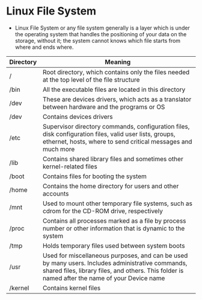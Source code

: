 # Linux File System

* Linux File System or any file system generally is a layer which is under the operating system that handles the positioning of your data on the storage, without it; the system cannot knows which file starts from where and ends where.

| Directory | Meaning |
|--|--|
| /| Root directory, which contains only the files needed at the top level of the file structure| 
| /bin | All the executable files are located in this directory |
| /dev | These are devices drivers, which acts as a translator between hardware and the programs or OS|
| /dev | Contains devices drivers |
| /etc | Supervisor directory commands, configuration files, disk configuration files, valid user lists, groups, ethernet, hosts, where to send critical messages and much more|
| /lib | Contains shared library files and sometimes other kernel-related files |
|/boot| Contains files for booting the system|
| /home|Contains the home directory for users and other accounts|
|/mnt|Used to mount other temporary file systems, such as cdrom for the CD-ROM drive, respectively|
|/proc|Contains all processes marked as a file by process number or other information that is dynamic to the system|
|/tmp|Holds temporary files used between system boots|
|/usr|Used for miscellaneous purposes, and can be used by many users. Includes administrative commands, shared files, library files, and others. This folder is named after the name of your Device name|
|/kernel|Contains kernel files|
